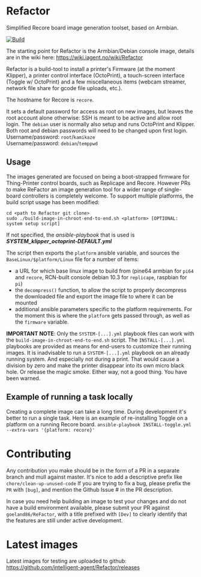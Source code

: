 # Refactor
Simplified Recore board image generation toolset, based on Armbian.

[![Build](https://github.com/intelligent-agent/Refactor/actions/workflows/main.yml/badge.svg)](https://github.com/intelligent-agent/Refactor/actions/workflows/main.yml)

The starting point for Refactor is the Armbian/Debian console image, details are in the wiki here:
https://wiki.iagent.no/wiki/Refactor

Refactor is a build-tool to install a printer's Firmware (at the moment Klipper), a printer control interface (OctoPrint), a touch-screen interface (Toggle w/ OctoPrint) and a few miscellaneous items (webcam streamer, network file share for gcode file uploads, etc.).

The hostname for Recore is `recore`.

It sets a default password for access as root on new images, but leaves the root account alone otherwise:
SSH is meant to be active and allow root login. The `debian` user is normally also setup and runs OctoPrint and Klipper. Both root and debian passwords will need to be changed upon first login.  
Username/password: `root`/`kamikaze`  
Username/password: `debian`/`temppwd`  

## Usage
The images generated are focused on being a boot-strapped firmware for Thing-Printer control boards, such as Replicape and Recore. However PRs to make ReFactor an image generation tool for a wider range of single-board controllers is completely welcome. To support multiple platforms, the build script usage has been modified:
```
cd <path to Refactor git clone>
sudo ./build-image-in-chroot-end-to-end.sh <platform> [OPTIONAL: system setup script]
```
If not specified, the _ansible-playbook_ that is used is ___SYSTEM_klipper_octoprint-DEFAULT.yml___

The script then exports the `platform` ansible variable, and sources the `BaseLinux/$platform/Linux` file for a number of items:
* a URL for which base linux image to build from (pine64 armbian for `pi64` and `recore`, RCN-built console debian 10.3 for `replicape`, raspbian for `pi`)
* the `decompress()` function, to allow the script to properly decompress the downloaded file and export the image file to where it can be mounted
* additional ansible parameters specific to the platform requirements. For the moment this is where the `platform` gets passed through, as well as the `firmware` variable.

**IMPORTANT NOTE**: Only the `SYSTEM-[...].yml` playbook files can work with the `build-image-in-chroot-end-to-end.sh` script. The `INSTALL-[...].yml` playbooks are provided as means for end-users to customize their running images. It is inadvisable to run a `SYSTEM-[...].yml` playbook on an already running system. And especially not during a print. That would cause a division by zero and make the printer disappear into its own micro black hole. Or release the magic smoke. Either way, not a good thing. You have been warned.

## Example of running a task locally
Creating a complete image can take a long time. During development it's better to run a single task.
Here is an example of re-installing Toggle on a platform on a running Recore board.
`ansible-playbook INSTALL-toggle.yml --extra-vars '{platform: recore}'`

# Contributing
Any contribution you make should be in the form of a PR in a separate branch and mull against master.
It's nice to add a descriptive prefix like `chore/clean-up-unused-code`
If you are trying to fix a bug, please prefix the `PR` with `[bug]`, and mention the Github Issue # in the PR description.

In case you need help building an image to test your changes and do not have a build environment available, please submit your PR against `goeland86/ReFactor`, with a title prefixed with `[Dev]` to clearly identify that the features are still under active development.

# Latest images
Latest images for testing are uploaded to github: https://github.com/intelligent-agent/Refactor/releases
